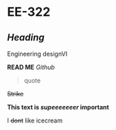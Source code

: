 # EE-322
## _Heading_ 
Engineering designVI

**READ ME**
_Github_
> quote
>
 ~~Strike~~
 
**This text is _supeeeeeeer_ important**

I ~~dont~~ like icecream

